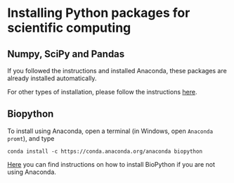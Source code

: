 # Installing Python packages for scientific computing

## Numpy, SciPy and Pandas

If you followed the instructions and installed Anaconda, these packages are already installed automatically.

For other types of installation, please follow the instructions [here](http://www.scipy.org/install.html).

## Biopython
To install using Anaconda, open a terminal (in Windows, open `Anaconda promt`), and type

```
conda install -c https://conda.anaconda.org/anaconda biopython
```

[Here](http://biopython.org/DIST/docs/install/Installation.html) you can find instructions on how to install BioPython if you are not using Anaconda.

